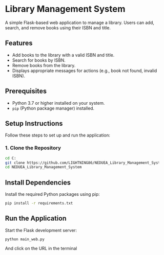 # Library Management System

A simple Flask-based web application to manage a library. Users can add, search, and remove books using their ISBN and title.

## Features

- Add books to the library with a valid ISBN and title.
- Search for books by ISBN.
- Remove books from the library.
- Displays appropriate messages for actions (e.g., book not found, invalid ISBN).

## Prerequisites

- Python 3.7 or higher installed on your system.
- `pip` (Python package manager) installed.

## Setup Instructions

Follow these steps to set up and run the application:

### 1. Clone the Repository

```bash
cd C:
git clone https://github.com/LIGHTNING86/NEDUEA_Library_Management_System.git
cd NEDUEA_Library_Management_System
```
## Install Dependencies

Install the required Python packages using pip:

```bash
pip install -r requirements.txt
```
## Run the Application

Start the Flask development server:
```terminal
python main_web.py
```
And click on the URL in the terminal 
